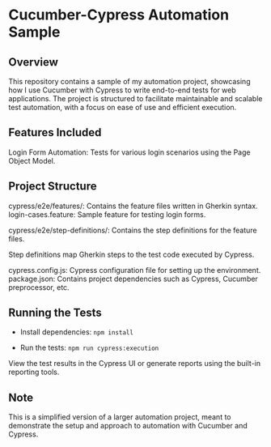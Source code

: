 # Cucumber-Cypress Automation Sample

## Overview
This repository contains a sample of my automation project, showcasing how I use Cucumber with Cypress to write end-to-end tests for web applications. The project is structured to facilitate maintainable and scalable test automation, with a focus on ease of use and efficient execution.

## Features Included
Login Form Automation: Tests for various login scenarios using the Page Object Model.

## Project Structure
cypress/e2e/features/: Contains the feature files written in Gherkin syntax.
login-cases.feature: Sample feature for testing login forms.

cypress/e2e/step-definitions/: Contains the step definitions for the feature files.

Step definitions map Gherkin steps to the test code executed by Cypress.

cypress.config.js: Cypress configuration file for setting up the environment.
package.json: Contains project dependencies such as Cypress, Cucumber preprocessor, etc.

## Running the Tests
- Install dependencies:
`npm install`

- Run the tests:
`npm run cypress:execution`

View the test results in the Cypress UI or generate reports using the built-in reporting tools.

## Note
This is a simplified version of a larger automation project, meant to demonstrate the setup and approach to automation with Cucumber and Cypress.
